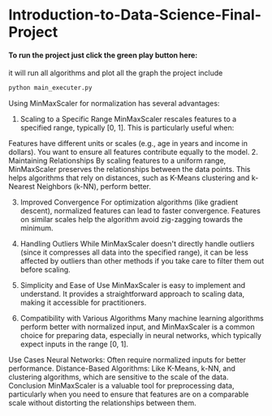 # Introduction-to-Data-Science-Final-Project

#### To run the project just click the green play button here:
it will run all algorithms and plot all the graph the project include
```bash
python main_executer.py
```

Using MinMaxScaler for normalization has several advantages:

1. Scaling to a Specific Range
MinMaxScaler rescales features to a specified range, typically [0, 1]. This is particularly useful when:

Features have different units or scales (e.g., age in years and income in dollars).
You want to ensure all features contribute equally to the model.
2. Maintaining Relationships
By scaling features to a uniform range, MinMaxScaler preserves the relationships between the data points. This helps algorithms that rely on distances, such as K-Means clustering and k-Nearest Neighbors (k-NN), perform better.

3. Improved Convergence
For optimization algorithms (like gradient descent), normalized features can lead to faster convergence. Features on similar scales help the algorithm avoid zig-zagging towards the minimum.

4. Handling Outliers
While MinMaxScaler doesn't directly handle outliers (since it compresses all data into the specified range), it can be less affected by outliers than other methods if you take care to filter them out before scaling.

5. Simplicity and Ease of Use
MinMaxScaler is easy to implement and understand. It provides a straightforward approach to scaling data, making it accessible for practitioners.

6. Compatibility with Various Algorithms
Many machine learning algorithms perform better with normalized input, and MinMaxScaler is a common choice for preparing data, especially in neural networks, which typically expect inputs in the range [0, 1].

Use Cases
Neural Networks: Often require normalized inputs for better performance.
Distance-Based Algorithms: Like K-Means, k-NN, and clustering algorithms, which are sensitive to the scale of the data.
Conclusion
MinMaxScaler is a valuable tool for preprocessing data, particularly when you need to ensure that features are on a comparable scale without distorting the relationships between them.